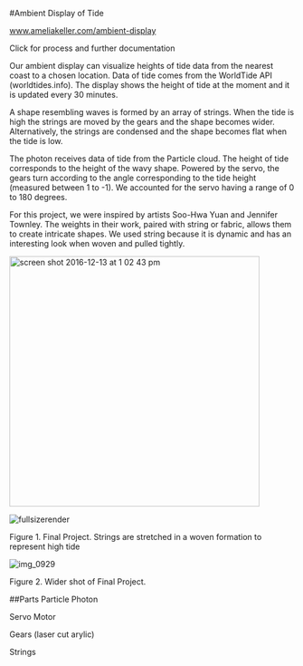 #Ambient Display of Tide

www.ameliakeller.com/ambient-display

Click for process and further documentation

Our ambient display can visualize heights of tide data from the nearest coast to a chosen location. Data of tide comes from the WorldTide API (worldtides.info). The display shows the height of tide at the moment and it is updated every 30 minutes.

A shape resembling waves is formed by an array of strings. When the tide is high the strings are moved by the gears and the shape becomes wider. Alternatively, the strings are condensed and the shape becomes flat when the tide is low. 


The photon receives data of tide from the Particle cloud. The height of tide corresponds to the height of the wavy shape. Powered by the servo, the gears turn according to the angle corresponding to the tide height (measured between 1 to -1). We accounted for the servo having a range of 0 to 180 degrees. 



For this project, we were inspired by artists Soo-Hwa Yuan and Jennifer Townley. The weights in their work, paired with string or fabric, allows them to create intricate shapes. We used string because it is dynamic and has an interesting look when woven and pulled tightly.

<img width="442" alt="screen shot 2016-12-13 at 1 02 43 pm" src="https://cloud.githubusercontent.com/assets/21246026/21153233/9d30791e-c137-11e6-9d96-01d5e3920edb.png">


![fullsizerender](https://cloud.githubusercontent.com/assets/21246026/21150805/5540d666-c12e-11e6-9b32-c5d533e46607.jpg)

Figure 1. Final Project. Strings are stretched in a woven formation to represent high tide

![img_0929](https://cloud.githubusercontent.com/assets/21246026/21150969/d63c9462-c12e-11e6-9805-ba03dd72601f.JPG)

Figure 2. Wider shot of Final Project.

##Parts
Particle Photon

Servo Motor

Gears (laser cut arylic)

Strings
